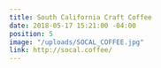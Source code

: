 ```yaml
---
title: South California Craft Coffee
date: 2018-05-17 15:21:00 -04:00
position: 5
image: "/uploads/SOCAL_COFFEE.jpg"
link: http://socal.coffee/
---
```



